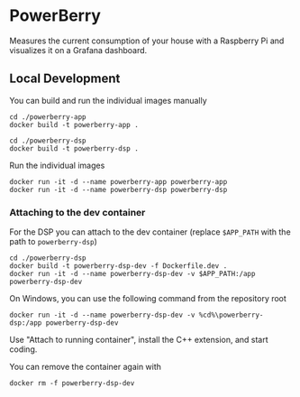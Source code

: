 # PowerBerry

Measures the current consumption of your house with a Raspberry Pi and visualizes it on a Grafana dashboard.

## Local Development

You can build and run the individual images manually

    cd ./powerberry-app
    docker build -t powerberry-app .

    cd ./powerberry-dsp
    docker build -t powerberry-dsp .

Run the individual images

    docker run -it -d --name powerberry-app powerberry-app
    docker run -it -d --name powerberry-dsp powerberry-dsp

### Attaching to the dev container

For the DSP you can attach to the dev container (replace `$APP_PATH` with the path to `powerberry-dsp`)

    cd ./powerberry-dsp
    docker build -t powerberry-dsp-dev -f Dockerfile.dev .
    docker run -it -d --name powerberry-dsp-dev -v $APP_PATH:/app powerberry-dsp-dev

On Windows, you can use the following command from the repository root

    docker run -it -d --name powerberry-dsp-dev -v %cd%\powerberry-dsp:/app powerberry-dsp-dev

Use "Attach to running container", install the C++ extension, and start coding.

You can remove the container again with

    docker rm -f powerberry-dsp-dev
